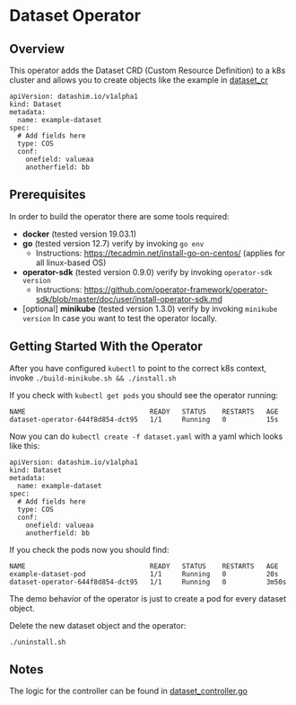 # Dataset Operator

## Overview

This operator adds the Dataset CRD (Custom Resource Definition)
to a k8s cluster and allows you to create objects like the example
in [dataset_cr](deploy/crds/com_v1alpha1_dataset_cr.yaml)

```
apiVersion: datashim.io/v1alpha1
kind: Dataset
metadata:
  name: example-dataset
spec:
  # Add fields here
  type: COS
  conf:
    onefield: valueaa
    anotherfield: bb
```

## Prerequisites

In order to build the operator there are some tools required:

- **docker** (tested version 19.03.1)
- **go** (tested version 12.7) verify by invoking `go env`
  - Instructions: https://tecadmin.net/install-go-on-centos/ 
  (applies for all linux-based OS)
- **operator-sdk** (tested version 0.9.0) verify by invoking
`operator-sdk version`
  - Instructions: https://github.com/operator-framework/operator-sdk/blob/master/doc/user/install-operator-sdk.md
- [optional] **minikube** (tested version 1.3.0) verify by
invoking `minikube version` In case you want to test the operator
locally. 

## Getting Started With the Operator

After you have configured `kubectl` to point to the correct k8s context, 
invoke `./build-minikube.sh && ./install.sh`

If you check with `kubectl get pods` you should see the operator running:
```
NAME                               READY   STATUS    RESTARTS   AGE
dataset-operator-644f8d854-dct95   1/1     Running   0          15s
```

Now you can do `kubectl create -f dataset.yaml` with a yaml which looks like this:
```
apiVersion: datashim.io/v1alpha1
kind: Dataset
metadata:
  name: example-dataset
spec:
  # Add fields here
  type: COS
  conf:
    onefield: valueaa
    anotherfield: bb
```

If you check the pods now you should find:
```
NAME                               READY   STATUS    RESTARTS   AGE
example-dataset-pod                1/1     Running   0          20s
dataset-operator-644f8d854-dct95   1/1     Running   0          3m50s
```
The demo behavior of the operator is just to create a pod for every
dataset object.

Delete the new dataset object and the operator:
```
./uninstall.sh
```

## Notes

The logic for the controller can be found in 
[dataset_controller.go](pkg/controller/dataset/dataset_controller.go)
